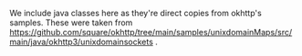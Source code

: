 We include java classes here as they're direct copies from okhttp's samples. These were taken
from https://github.com/square/okhttp/tree/main/samples/unixdomainMaps/src/main/java/okhttp3/unixdomainsockets
.
